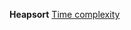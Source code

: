 **Heapsort**
[Time complexity](https://stackoverflow.com/questions/9755721/how-can-building-a-heap-be-on-time-complexity)
